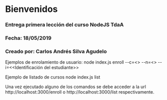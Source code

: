 # Bienvenidos
### Entrega primera lección del curso NodeJS TdaA
### Fecha: 18/05/2019
### Creado por: Carlos Andrés Silva Agudelo

Ejemplos de enrolamiento de usuario:
node index.js enroll --c=<<Id del curso>> --n=<<Nombre del estudiante>> --i=<<Identificación del estudiante>>

Ejemplo de listado de cursos
node index.js list

Una vez ejecutado alguno de los comandos se debe acceder a la url http://localhost:3000/enroll o http://localhost:3000/list respectivamente.
